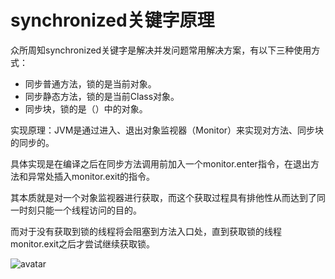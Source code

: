 # synchronized关键字原理

众所周知synchronized关键字是解决并发问题常用解决方案，有以下三种使用方式：

+ 同步普通方法，锁的是当前对象。
+ 同步静态方法，锁的是当前Class对象。
+ 同步块，锁的是（）中的对象。

实现原理：JVM是通过进入、退出对象监视器（Monitor）来实现对方法、同步块的同步的。

具体实现是在编译之后在同步方法调用前加入一个monitor.enter指令，在退出方法和异常处插入monitor.exit的指令。

其本质就是对一个对象监视器进行获取，而这个获取过程具有排他性从而达到了同一时刻只能一个线程访问的目的。

而对于没有获取到锁的线程将会阻塞到方法入口处，直到获取锁的线程monitor.exit之后才尝试继续获取锁。

![avatar](https://camo.githubusercontent.com/2755b62baffab9f16d90a8d2d101b2fa18b0873b/68747470733a2f2f7773322e73696e61696d672e636e2f6c617267652f303036744e6337396c7931666e3237666b6c30376a6a333165383068796e306e2e6a7067)


